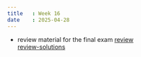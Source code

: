 ```yaml
---
title   : Week 16
date    : 2025-04-28
---
```


- review material for the final exam
  [review](/course-content/final-review.pdf)  
  [review-solutions](/course-content/final-review-solutions.pdf)
